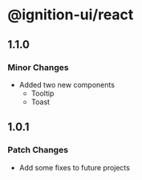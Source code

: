 # @ignition-ui/react

## 1.1.0

### Minor Changes

- Added two new components
  - Tooltip
  - Toast

## 1.0.1

### Patch Changes

- Add some fixes to future projects
